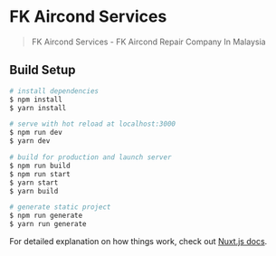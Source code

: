 # FK Aircond Services

> FK Aircond Services - FK Aircond Repair Company In Malaysia

## Build Setup

```bash
# install dependencies
$ npm install
$ yarn install

# serve with hot reload at localhost:3000
$ npm run dev
$ yarn dev

# build for production and launch server
$ npm run build
$ npm run start
$ yarn start
$ yarn build

# generate static project
$ npm run generate
$ yarn run generate
```

For detailed explanation on how things work, check out [Nuxt.js docs](https://nuxtjs.org).
